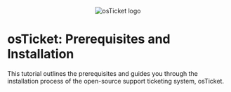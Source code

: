 <p align="center">
<img src="https://i.imgur.com/Clzj7Xs.png" alt="osTicket logo"/>
</p>

<h1>osTicket: Prerequisites and Installation</h1>
This tutorial outlines the prerequisites and guides you through the installation process of the open-source support ticketing system, osTicket.<br />
